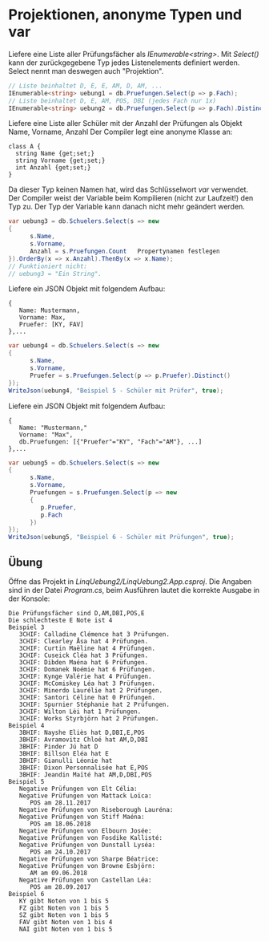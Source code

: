 # Projektionen, anonyme Typen und var


Liefere eine Liste aller Prüfungsfächer als *IEnumerable&lt;string&gt;*. Mit *Select()* kann der zurückgegebene
Typ jedes Listenelements definiert werden. Select nennt man deswegen auch "Projektion".
```c#
// Liste beinhaltet D, E, E, AM, D, AM, ...
IEnumerable<string> uebung1 = db.Pruefungen.Select(p => p.Fach);
// Liste beinhaltet D, E, AM, POS, DBI (jedes Fach nur 1x)
IEnumerable<string> uebung2 = db.Pruefungen.Select(p => p.Fach).Distinct();
```

Liefere eine Liste aller Schüler mit der Anzahl der Prüfungen als Objekt Name, Vorname, Anzahl
Der Compiler legt eine anonyme Klasse an:
```
class A {
  string Name {get;set;}
  string Vorname {get;set;}
  int Anzahl {get;set;}
}
```

Da dieser Typ keinen Namen hat, wird das Schlüsselwort *var* verwendet. Der Compiler weist der Variable
beim Kompilieren (nicht zur Laufzeit!) den Typ zu. Der Typ der Variable kann danach nicht mehr geändert
werden.
```c#
var uebung3 = db.Schuelers.Select(s => new
{
      s.Name,
      s.Vorname,
      Anzahl = s.Pruefungen.Count   Propertynamen festlegen
}).OrderBy(x => x.Anzahl).ThenBy(x => x.Name);
// Funktioniert nicht:
// uebung3 = "Ein String".
```

Liefere ein JSON Objekt mit folgendem Aufbau:
```
{
   Name: Mustermann,
   Vorname: Max,
   Pruefer: [KY, FAV]
},...
```
```c#
var uebung4 = db.Schuelers.Select(s => new
{
      s.Name,
      s.Vorname,
      Pruefer = s.Pruefungen.Select(p => p.Pruefer).Distinct()
});
WriteJson(uebung4, "Beispiel 5 - Schüler mit Prüfer", true);
```

Liefere ein JSON Objekt mit folgendem Aufbau:
```
{
   Name: "Mustermann,"
   Vorname: "Max",
   db.Pruefungen: [{"Pruefer"="KY", "Fach"="AM"}, ...]
},...
```

```c#
var uebung5 = db.Schuelers.Select(s => new
{
      s.Name,
      s.Vorname,
      Pruefungen = s.Pruefungen.Select(p => new
      {
         p.Pruefer,
         p.Fach
      })
});
WriteJson(uebung5, "Beispiel 6 - Schüler mit Prüfungen", true);
```

## Übung
Öffne das Projekt in *LinqUebung2/LinqUebung2.App.csproj*. Die Angaben sind in der Datei *Program.cs*,
beim Ausführen lautet die korrekte Ausgabe in der Konsole:
```
Die Prüfungsfächer sind D,AM,DBI,POS,E
Die schlechteste E Note ist 4
Beispiel 3
   3CHIF: Calladine Clémence hat 3 Prüfungen.
   3CHIF: Clearley Åsa hat 4 Prüfungen.
   3CHIF: Curtin Maëline hat 4 Prüfungen.
   3CHIF: Cuseick Cléa hat 3 Prüfungen.
   3CHIF: Dibden Maéna hat 6 Prüfungen.
   3CHIF: Domanek Noémie hat 6 Prüfungen.
   3CHIF: Kynge Valérie hat 4 Prüfungen.
   3CHIF: McComiskey Léa hat 3 Prüfungen.
   3CHIF: Minerdo Laurélie hat 2 Prüfungen.
   3CHIF: Santori Céline hat 0 Prüfungen.
   3CHIF: Spurnier Stéphanie hat 2 Prüfungen.
   3CHIF: Wilton Lèi hat 1 Prüfungen.
   3CHIF: Works Styrbjörn hat 2 Prüfungen.
Beispiel 4
   3BHIF: Nayshe Eliès hat D,DBI,E,POS
   3BHIF: Avramovitz Chloé hat AM,D,DBI
   3BHIF: Pinder Jú hat D
   3BHIF: Billson Eléa hat E
   3BHIF: Gianulli Léonie hat
   3BHIF: Dixon Personnalisée hat E,POS
   3BHIF: Jeandin Maïté hat AM,D,DBI,POS
Beispiel 5
   Negative Prüfungen von Elt Célia:
   Negative Prüfungen von Mattack Loïca:
      POS am 28.11.2017
   Negative Prüfungen von Riseborough Lauréna:
   Negative Prüfungen von Stiff Maéna:
      POS am 18.06.2018
   Negative Prüfungen von Elbourn Josée:
   Negative Prüfungen von Fosdike Kallisté:
   Negative Prüfungen von Dunstall Lyséa:
      POS am 24.10.2017
   Negative Prüfungen von Sharpe Béatrice:
   Negative Prüfungen von Browne Esbjörn:
      AM am 09.06.2018
   Negative Prüfungen von Castellan Léa:
      POS am 28.09.2017
Beispiel 6
   KY gibt Noten von 1 bis 5
   FZ gibt Noten von 1 bis 5
   SZ gibt Noten von 1 bis 5
   FAV gibt Noten von 1 bis 4
   NAI gibt Noten von 1 bis 5
```